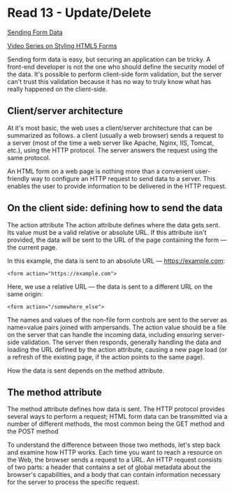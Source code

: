 # Read 13 - Update/Delete 

[Sending Form Data](https://developer.mozilla.org/en-US/docs/Learn/Forms/Sending_and_retrieving_form_data)

[Video Series on Styling HTML5 Forms](https://www.youtube.com/playlist?list=PL4cUxeGkcC9g5_p_BVUGWykHfqx6bb7qK)

Sending form data is easy, but securing an application can be tricky. A front-end developer is not the one who should define the security model of the data. It's possible to perform client-side form validation, but the server can't trust this validation because it has no way to truly know what has really happened on the client-side.

## Client/server architecture

At it's most basic, the web uses a client/server architecture that can be summarized as follows. a client (usually a web browser) sends a request to a server (most of the time a web server like Apache, Nginx, IIS, Tomcat, etc.), using the HTTP protocol. The server answers the request using the same protocol.

An HTML form on a web page is nothing more than a convenient user-friendly way to configure an HTTP request to send data to a server. This enables the user to provide information to be delivered in the HTTP request.

## On the client side: defining how to send the data

The action attribute
The action attribute defines where the data gets sent. Its value must be a valid relative or absolute URL. If this attribute isn't provided, the data will be sent to the URL of the page containing the form — the current page.

In this example, the data is sent to an absolute URL — https://example.com:

```
<form action="https://example.com">
```

Here, we use a relative URL — the data is sent to a different URL on the same origin:

```
<form action="/somewhere_else">
```

The names and values of the non-file form controls are sent to the server as name=value pairs joined with ampersands. The action value should be a file on the server that can handle the incoming data, including ensuring server-side validation. The server then responds, generally handling the data and loading the URL defined by the action attribute, causing a new page load (or a refresh of the existing page, if the action points to the same page).

How the data is sent depends on the method attribute.


## The method attribute

The method attribute defines how data is sent. The HTTP protocol provides several ways to perform a request; HTML form data can be transmitted via a number of different methods, the most common being the GET method and the POST method

To understand the difference between those two methods, let's step back and examine how HTTP works. Each time you want to reach a resource on the Web, the browser sends a request to a URL. An HTTP request consists of two parts: a header that contains a set of global metadata about the browser's capabilities, and a body that can contain information necessary for the server to process the specific request.